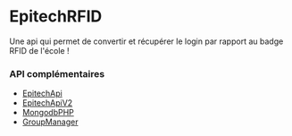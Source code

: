 # EpitechRFID
Une api qui permet de convertir et récupérer le login par rapport au badge RFID de l'école !

### API complémentaires

* [EpitechApi](https://github.com/tfSheol/EpitechApi "L'api Epitech pour récupérer toute les infos sur un étudiant, utilisable également pour une connexion")
* [EpitechApiV2](https://github.com/tfSheol/EpitechApiV2 "Une version plus lente pour récupérer le planning")
* [MongodbPHP](https://github.com/tfSheol/MongodbPHP "Api pour utiliser facilement Mongodb")
* [GroupManager](https://github.com/tfSheol/GroupManager "gestion des groupes avec décalage binaire")
